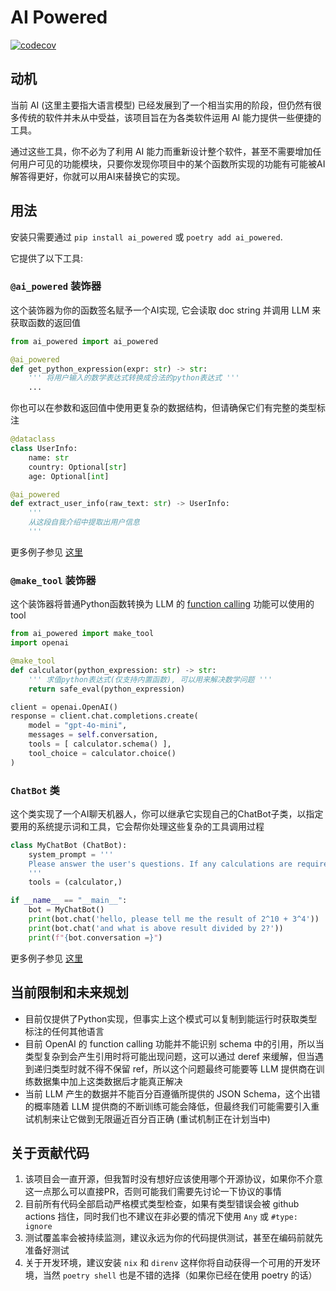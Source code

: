 AI Powered
==========

[![codecov](https://codecov.io/github/luochen1990/ai_powered/graph/badge.svg?token=OBG1BWIKC2)](https://codecov.io/github/luochen1990/ai_powered)

动机
---

当前 AI (这里主要指大语言模型) 已经发展到了一个相当实用的阶段，但仍然有很多传统的软件并未从中受益，该项目旨在为各类软件运用 AI 能力提供一些便捷的工具。

通过这些工具，你不必为了利用 AI 能力而重新设计整个软件，甚至不需要增加任何用户可见的功能模块，只要你发现你项目中的某个函数所实现的功能有可能被AI解答得更好，你就可以用AI来替换它的实现。

用法
---

安装只需要通过 `pip install ai_powered` 或 `poetry add ai_powered`.

它提供了以下工具:

### `@ai_powered` 装饰器

这个装饰器为你的函数签名赋予一个AI实现, 它会读取 doc string 并调用 LLM 来获取函数的返回值

```python
from ai_powered import ai_powered

@ai_powered
def get_python_expression(expr: str) -> str:
    ''' 将用户输入的数学表达式转换成合法的python表达式 '''
    ...
```

你也可以在参数和返回值中使用更复杂的数据结构，但请确保它们有完整的类型标注

```python
@dataclass
class UserInfo:
    name: str
    country: Optional[str]
    age: Optional[int]

@ai_powered
def extract_user_info(raw_text: str) -> UserInfo:
    '''
    从这段自我介绍中提取出用户信息
    '''
```

更多例子参见 [这里](/test/examples/ai_powered_decorator/)

### `@make_tool` 装饰器

这个装饰器将普通Python函数转换为 LLM 的 [function calling](https://platform.openai.com/docs/guides/function-calling) 功能可以使用的 tool

```python
from ai_powered import make_tool
import openai

@make_tool
def calculator(python_expression: str) -> str:
    ''' 求值python表达式(仅支持内置函数), 可以用来解决数学问题 '''
    return safe_eval(python_expression)

client = openai.OpenAI()
response = client.chat.completions.create(
    model = "gpt-4o-mini",
    messages = self.conversation,
    tools = [ calculator.schema() ],
    tool_choice = calculator.choice()
)
```

### `ChatBot` 类

这个类实现了一个AI聊天机器人，你可以继承它实现自己的ChatBot子类，以指定要用的系统提示词和工具，它会帮你处理这些复杂的工具调用过程

```python
class MyChatBot (ChatBot):
    system_prompt = '''
    Please answer the user's questions. If any calculations are required, use the calculator available in the tool. It supports complex Python expressions. When using it, make sure to convert the user's mathematical expression to a valid Python expression. Do not use any undefined functions; if the user's expression includes function calls, convert them to Python's built-in functions or syntax.
    '''
    tools = (calculator,)

if __name__ == "__main__":
    bot = MyChatBot()
    print(bot.chat('hello, please tell me the result of 2^10 + 3^4'))
    print(bot.chat('and what is above result divided by 2?'))
    print(f"{bot.conversation =}")
```

更多例子参见 [这里](/test/examples/chat_bot/)

当前限制和未来规划
---------------

- 目前仅提供了Python实现，但事实上这个模式可以复制到能运行时获取类型标注的任何其他语言
- 目前 OpenAI 的 function calling 功能并不能识别 schema 中的引用，所以当类型复杂到会产生引用时将可能出现问题，这可以通过 deref 来缓解，但当遇到递归类型时就不得不保留 ref，所以这个问题最终可能要等 LLM 提供商在训练数据集中加上这类数据后才能真正解决
- 当前 LLM 产生的数据并不能百分百遵循所提供的 JSON Schema，这个出错的概率随着 LLM 提供商的不断训练可能会降低，但最终我们可能需要引入重试机制来让它做到无限逼近百分百正确 (重试机制正在计划当中)

关于贡献代码
----------

1. 该项目会一直开源，但我暂时没有想好应该使用哪个开源协议，如果你不介意这一点那么可以直接PR，否则可能我们需要先讨论一下协议的事情
2. 目前所有代码全部启动严格模式类型检查，如果有类型错误会被 github actions 挡住，同时我们也不建议在非必要的情况下使用 `Any` 或 `#type: ignore`
3. 测试覆盖率会被持续监测，建议永远为你的代码提供测试，甚至在编码前就先准备好测试
4. 关于开发环境，建议安装 `nix` 和 `direnv` 这样你将自动获得一个可用的开发环境，当然 `poetry shell` 也是不错的选择（如果你已经在使用 poetry 的话）
